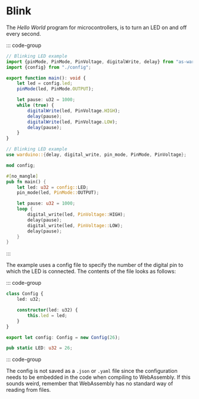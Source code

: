# Blink

The _Hello World_ program for microcontrollers, is to turn an LED on and off every second.

::: code-group
```ts [AS]
// Blinking LED example
import {pinMode, PinMode, PinVoltage, digitalWrite, delay} from "as-warduino";
import {config} from "./config";

export function main(): void {
    let led = config.led;
    pinMode(led, PinMode.OUTPUT);

    let pause: u32 = 1000;
    while (true) {
        digitalWrite(led, PinVoltage.HIGH);
        delay(pause);
        digitalWrite(led, PinVoltage.LOW);
        delay(pause);
    }
}
```

```rust [Rust]
// Blinking LED example
use warduino::{delay, digital_write, pin_mode, PinMode, PinVoltage};

mod config;

#[no_mangle]
pub fn main() {
    let led: u32 = config::LED;
    pin_mode(led, PinMode::OUTPUT);

    let pause: u32 = 1000;
    loop {
        digital_write(led, PinVoltage::HIGH);
        delay(pause);
        digital_write(led, PinVoltage::LOW);
        delay(pause);
    }
}
```
:::

The example uses a config file to specify the number of the digital pin to which the LED is connected.
The contents of the file looks as follows:

::: code-group
```ts [AS]
class Config {
    led: u32;

    constructor(led: u32) {
        this.led = led;
    }
}

export let config: Config = new Config(26);
```

```rust [Rust]
pub static LED: u32 = 26;
```
::: code-group

The config is not saved as a `.json` or `.yaml` file since the configuration needs to be embedded in the code when compiling to WebAssembly. If this sounds weird, remember that WebAssembly has no standard way of reading from files.

